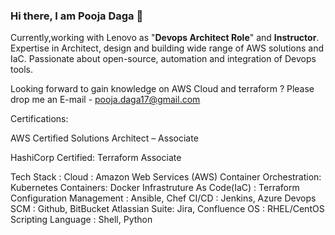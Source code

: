 ### Hi there, I am Pooja Daga 👋

Currently,working with Lenovo as "**Devops Architect Role**" and **Instructor**. Expertise in Architect, design and building wide range of AWS solutions and IaC. Passionate about open-source, automation and integration of Devops tools. 

Looking forward to gain knowledge on AWS Cloud and terraform ? Please drop me an E-mail - pooja.daga17@gmail.com

Certifications:

AWS Certified Solutions Architect – Associate

HashiCorp Certified: Terraform Associate

Tech Stack :
Cloud : Amazon Web Services (AWS)
Container Orchestration: Kubernetes
Containers: Docker
Infrastruture As Code(IaC) : Terraform
Configuration Management : Ansible, Chef
CI/CD : Jenkins, Azure Devops
SCM : Github, BitBucket
Atlassian Suite: Jira, Confluence
OS : RHEL/CentOS
Scripting Language : Shell, Python



